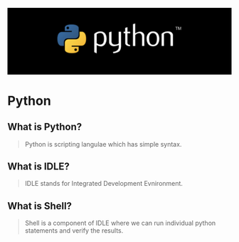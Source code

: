 ![Python][python]
# Python
## What is Python?
> Python is scripting langulae which has simple syntax.
## What is IDLE?
> IDLE stands for Integrated Development Evnironment.
## What is Shell?
> Shell is a component of IDLE where we can run individual python statements and verify the results.



[python]: ./images/python-banner.PNG